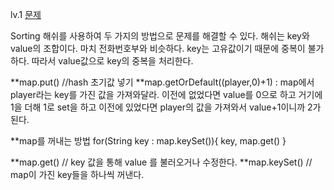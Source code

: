 lv.1
<a href="https://school.programmers.co.kr/learn/courses/30/lessons/42576">문제</a>

Sorting 해쉬를 사용하여 두 가지의 방법으로 문제를 해결할 수 있다.
해쉬는 key와 value의 조합이다. 마치 전화번호부와 비슷하다.
key는 고유값이기 때문에 중복이 불가하다. 따라서 value값으로 key의 중복을 처리한다.

**map.put() //hash 초기값 넣기
**map.getOrDefault((player,0)+1) : map에서 player라는 key를 가진 값을 가져와달라. 이전에 없었다면 value를 0으로 하고 거기에 1을 더해 1로 set을 하고 이전에 있었다면 player의 값을 가져와서 value+1이니까 2가 된다.

**map를 꺼내는 방법
for(String key : map.keySet()){
key, map.get()
}

**map.get() // key 값을 통해 value 를 불러오거나 수정한다. 
**map.keySet() // map이 가진 key들을 하나씩 꺼낸다.
